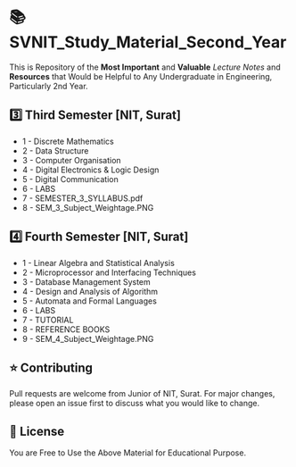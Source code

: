 # 📚 SVNIT_Study_Material_Second_Year

This is Repository of the **Most Important** and **Valuable** _Lecture Notes_ and **Resources** that Would be Helpful to Any Undergraduate in Engineering, Particularly 2nd Year.

## 3️⃣ Third Semester [NIT, Surat]

+ 1 - Discrete Mathematics
+ 2 - Data Structure
+ 3 - Computer Organisation
+ 4 - Digital Electronics & Logic Design
+ 5 - Digital Communication
+ 6 - LABS
+ 7 - SEMESTER_3_SYLLABUS.pdf
+ 8 - SEM_3_Subject_Weightage.PNG

## 4️⃣ Fourth Semester [NIT, Surat]

+ 1 - Linear Algebra and Statistical Analysis
+ 2 - Microprocessor and Interfacing Techniques
+ 3 - Database Management System
+ 4 - Design and Analysis of Algorithm
+ 5 - Automata and Formal Languages
+ 6 - LABS
+ 7 - TUTORIAL
+ 8 - REFERENCE BOOKS
+ 9 - SEM_4_Subject_Weightage.PNG

## ⭐ Contributing
Pull requests are welcome from Junior of NIT, Surat.
For major changes, please open an issue first to discuss what you would like to change.

## 🥺 License

You are Free to Use the Above Material for Educational Purpose.
